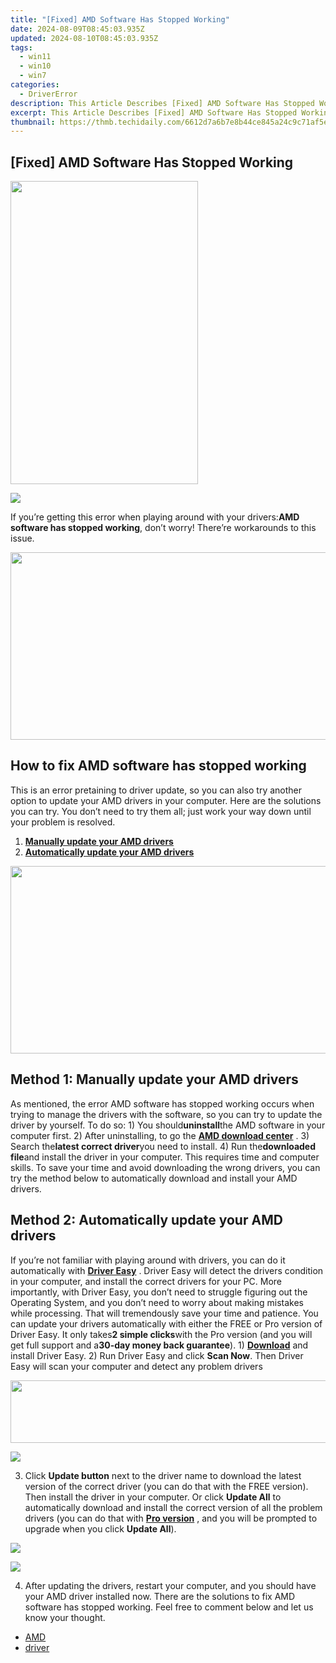 ```yaml
---
title: "[Fixed] AMD Software Has Stopped Working"
date: 2024-08-09T08:45:03.935Z
updated: 2024-08-10T08:45:03.935Z
tags:
  - win11
  - win10
  - win7
categories:
  - DriverError
description: This Article Describes [Fixed] AMD Software Has Stopped Working
excerpt: This Article Describes [Fixed] AMD Software Has Stopped Working
thumbnail: https://thmb.techidaily.com/6612d7a6b7e8b44ce845a24c9c71af5e69ea9f37b5bedb688c03953f127445f3.jpg
---
```


## [Fixed] AMD Software Has Stopped Working

<!-- affiliate ads begin -->
<a href="https://zonlipartnershipprogram.pxf.io/c/5597632/1611407/17882" target="_top" id="1611407"><img src="//a.impactradius-go.com/display-ad/17882-1611407" border="0" alt="" width="300" height="485"/></a><img height="0" width="0" src="https://imp.pxf.io/i/5597632/1611407/17882" style="position:absolute;visibility:hidden;" border="0" />
<!-- affiliate ads end -->
![](https://images.drivereasy.com/wp-content/uploads/2018/04/img_5ac46c0ebbea3.png)

If you’re getting this error when playing around with your drivers:**AMD software has stopped working**, don’t worry! There’re workarounds to this issue.

<!-- affiliate ads begin -->
<a href="https://25home.pxf.io/c/5597632/2090698/16836" target="_top" id="2090698"><img src="//a.impactradius-go.com/display-ad/16836-2090698" border="0" alt="" width="720" height="300"/></a>
<!-- affiliate ads end -->
## How to fix AMD software has stopped working

This is an error pretaining to driver update, so you can also try another option to update your AMD drivers in your computer. Here are the solutions you can try. You don’t need to try them all; just work your way down until your problem is resolved.

1. [**Manually update your AMD drivers**](https://imp.i110150.net/r5bmpn)
2. [**Automatically update your AMD drivers**](https://vidranya.sjv.io/oq10eo)

<!-- affiliate ads begin -->
<a href="https://aofit.pxf.io/c/5597632/1399701/16396" target="_top" id="1399701"><img src="//a.impactradius-go.com/display-ad/16396-1399701" border="0" alt="" width="960" height="300"/></a><img height="0" width="0" src="https://imp.pxf.io/i/5597632/1399701/16396" style="position:absolute;visibility:hidden;" border="0" />
<!-- affiliate ads end -->
## **Method 1: Manually update your AMD drivers**

As mentioned, the error AMD software has stopped working occurs when trying to manage the drivers with the software, so you can try to update the driver by yourself. To do so: 1) You should**uninstall**the AMD software in your computer first. 2) After uninstalling, to go the **[AMD download center](https://support.amd.com/en-us/download)** . 3) Search the**latest correct driver**you need to install. 4) Run the**downloaded file**and install the driver in your computer. This requires time and computer skills. To save your time and avoid downloading the wrong drivers, you can try the method below to automatically download and install your AMD drivers.

## **Method 2: Automatically update your AMD drivers**

If you’re not familiar with playing around with drivers, you can do it automatically with **[Driver Easy](https://tools.techidaily.com/drivereasy/download/)** . Driver Easy will detect the drivers condition in your computer, and install the correct drivers for your PC. More importantly, with Driver Easy, you don’t need to struggle figuring out the Operating System, and you don’t need to worry about making mistakes while processing. That will tremendously save your time and patience. You can update your drivers automatically with either the FREE or Pro version of Driver Easy. It only takes**2 simple clicks**with the Pro version (and you will get full support and a**30-day money back guarantee**). 1) **[Download](https://tools.techidaily.com/drivereasy/download/)** and install Driver Easy. 2) Run Driver Easy and click **Scan Now**. Then Driver Easy will scan your computer and detect any problem drivers

<!-- affiliate ads begin -->
<a href="https://imp.i110150.net/c/5597632/924299/11305" target="_top" id="924299"><img src="//a.impactradius-go.com/display-ad/11305-924299" border="0" alt="" width="520" height="100"/></a>
<!-- affiliate ads end -->
![](https://images.drivereasy.com/wp-content/uploads/2018/04/img_5ac4527216e69.png)

3) Click **Update button**  next to the driver name to download the latest version of the correct driver (you can do that with the FREE version). Then install the driver in your computer. Or click **Update All**  to automatically download and install the correct version of all the problem drivers (you can do that with **[Pro version](https://tools.techidaily.com/drivereasy/download/)** , and you will be prompted to upgrade when you click **Update All**).

<!-- affiliate ads begin -->
<a href="https://shop.mondly.com/affiliate.php?ACCOUNT=ATISTUDI&AFFILIATE=108875&PATH=https%3A%2F%2Fwww.mondly.com%3FAFFILIATE%3D108875%26RESOURCE%3D%2BBusiness%2B970x90%2B"><img src="https://secure.avangate.com/images/merchant/69c418c33ec2e1a4267fa9bb77fa1428/business-970x90.gif" border="0"></a>
<!-- affiliate ads end -->
![](https://images.drivereasy.com/wp-content/uploads/2018/04/img_5ac453d5f04e2.jpg)

4) After updating the drivers, restart your computer, and you should have your AMD driver installed now. There are the solutions to fix AMD software has stopped working. Feel free to comment below and let us know your thought.

* [AMD](https://tools.techidaily.com/drivereasy/download/)
* [driver](https://tools.techidaily.com/drivereasy/download/)

<ins class="adsbygoogle"
     style="display:block"
     data-ad-format="autorelaxed"
     data-ad-client="ca-pub-7571918770474297"
     data-ad-slot="1223367746"></ins>



<ins class="adsbygoogle"
     style="display:block"
     data-ad-client="ca-pub-7571918770474297"
     data-ad-slot="8358498916"
     data-ad-format="auto"
     data-full-width-responsive="true"></ins>




